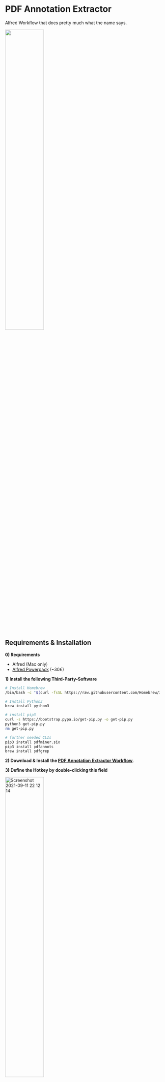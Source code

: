 # PDF Annotation Extractor
Alfred Workflow that does pretty much what the name says.

<img src="https://i.imgur.com/MqoPtO2.gif" alt="" width=50% height=50%>

## Requirements & Installation

**0) Requirements**
- Alfred (Mac only)
- [Alfred Powerpack](https://www.alfredapp.com/shop/) (~30€)

**1) Install the following Third-Party-Software**
```bash
# Install Homebrew
/bin/bash -c "$(curl -fsSL https://raw.githubusercontent.com/Homebrew/install/HEAD/install.sh)"

# Install Python3
brew install python3

# install pip3
curl -s https://bootstrap.pypa.io/get-pip.py -o get-pip.py
python3 get-pip.py
rm get-pip.py

# further needed CLIs
pip3 install pdfminer.six
pip3 install pdfannots
brew install pdfgrep
```

**2) Download & Install the [PDF Annotation Extractor Workflow](https://github.com/chrisgrieser/pdf-annotation-extractor-alfred/releases/latest/)**.

**3) Define the Hotkey by double-clicking this field**

<img width=50% alt="Screenshot 2021-09-11 22 12 14" src="https://user-images.githubusercontent.com/73286100/132960488-a60eff61-16a9-42cf-801f-c42612fbfb5e.png">


**4) Set BibTeX Library Path**
- using the `aconf` command, select `Set BibTeX Library`, and then search/select your `.bib` file

**5) optional: further steps only required for specific output types**
- _Obsidian as Output_: - using the `aconf` command, select `Obsidian Destination`, and then search/select the folder 
- _PDF as Output Format_: Install Pandoc & a [PDF-Engine](https://pandoc.org/MANUAL.html#option--pdf-engine) of your choice

```bash
brew install pandoc
# can be changed to a pdf-engine of your choice
brew install wkhtmltopdf
```


## How to use
- Use the **hotkey** when you have a PDF selected in Finder, or the currently open document in Preview or PDF Expert (needs to set folder of PDFs for PDF Expert). The hotkey can be set in Alfred by doubleclicking the respective field at the top left.(When you are familiar with Alfred, you can also use file filter or a file search with the keyword `anno`).
- automatically **merges highlights that span two pages**: give the highlight on the next page *exactly* the comment `c` and they two highlights will be merge. The comment from the first highlight will be preserved and the reference will be corrected to include two pages, e.g. `Pohl 2018: **13-14**`. If you just want to leave out a bit on the same page, do the same but use `j` instead – the PDF Annotation Extractor will then input a "[...]" and join the two highlights.
- **automatically recognize the reference and page numbers to input**: You can enter them manually, or have the workflow recognize them automatically from the filename, when the filename is in the format `authors_year_page-page_[...].pdf`. You can easily achieve this with automatic renaming from your reference manager. When you use Zotero, [Zotfile](http://zotfile.com/) does this when you use the renaming rule `{%a_}{%y_}{%t}{_%f}` set in the Zotfile preferences.
- Alernatively, you can also use the DOI to automatically recognize the page numbers
- Use the Alfred keyword `aconf` to configure the workflow
  - output styles: Markdown file, PDF (Pandoc & PDF Engine needed), Obsidian, or Drafts.
  - set the number of columns per pdf page (wrong column number results in wrong order of some annotations in the resulting document)
  - type of reference / page number recognition
- Right now, this workflow **only extracts free comments and highlights with comments**. More in the future (this workflow has automatic updates).


## Troubleshooting 
- This workflow won't work with annotations that are not actually saved in the PDF file. Some PDF Readers like **Skim** do this, but you can [tell them to save the notes in the actual PDF.](https://skim-app.sourceforge.io/manual/SkimHelp_45.html)
- The workflow sometimes does not work when the pdf contains bigger free-form annotations (e.g. by using a stylus on a tablet to). Delete all annotations that are "image" or "free form" and the workflow should work again.
- Do not use backticks (`` ` ``) in any type of comment as this will break the annotation extraction.
- When the hotkey does not work in Preview, most likely the Alfred app does not have permissions to access Preview. You can give Alfred permission in the Mac OS System Settings.

<img src="https://i.imgur.com/ylGDs2f.png" alt="Permission for Alfred to access Preview" width=50% height=50%> 

## Credits
This workflow was created by [Chris Grieser](https://chris-grieser.de/). Thanks to [Andrew Baumann for his python CLI 'pdfannots'](https://github.com/0xabu/pdfannots) without which this Alfred Workflow would not be possible.
